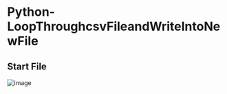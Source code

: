 # Python-LoopThroughcsvFileandWriteIntoNewFile

## Start File
![image](https://user-images.githubusercontent.com/52837649/90966207-c12a6180-e49d-11ea-99ce-f0dbed2fbe18.png)


